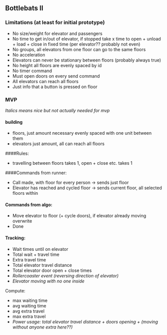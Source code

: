 ## Bottlebats II

### Limitations (at least for initial prototype)

- No size/weight for elevator and passengers
- No time to get in/out of elevator, if stopped take x time to open + unload + load + close in fixed time (per elevator?? probably not even)
- No groups, all elevators from one floor can go to the same floors
- No acceleration
- Elevators can never be stationary between floors (probably always true)
- No height all floors are evenly spaced by id
- No timer command
- Must open doors on every send command
- All elevators can reach all floors
- Just info that a button is pressed on floor


### MVP
_Italics means nice but not actually needed for mvp_

#### building
- floors, just amount necessary evenly spaced with one unit between them
- elevators just amount, all can reach all floors

####Rules:
* travelling between floors takes 1, open + close etc. takes 1

####Commands from runner:
- Call made, with floor for every person -> sends just floor
- Elevator has reached and cycled floor -> sends current floor, all selected floors within

#### Commands from algo:
- Move elevator to floor (+ cycle doors), if elevator already moving overwrite
- Done


#### Tracking:
- Wait times until on elevator
- Total wait + travel time
- Extra travel time
- Total elevator travel distance
- Total elevator door open + close times
- _Rollercoaster event (reversing direction of elevator)_
- _Elevator moving with no one inside_

Compute: 
- max waiting time
- avg waiting time
- avg extra travel
- max extra travel
- _Power usage: total elevator travel distance + doors opening + (moving without anyone extra here??)_

